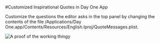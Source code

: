 #Customized Inspirational Quotes in Day One App

Customize the questions the editor asks in the top panel by changing the contents of the file /Applications/Day One.app/Contents/Resources/English.lproj/QuoteMessages.plist.

![A proof of the working thingy](url "http://pacho-public.s3.amazonaws.com/dayone-customized-quotes/Example.png")